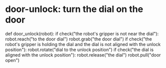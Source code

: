 # door-unlock: turn the dial on the door
def door_unlock(robot):
    if check("the robot's gripper is not near the dial"):
        robot.reach("to the door dial")
        robot.grab("the door dial")
    if check("the robot's gripper is holding the dial and the dial is not aligned with the unlock position"):
        robot.rotate("dial to the unlock position") 
    if check("the dial is aligned with the unlock position"):
        robot.release("the dial")
        robot.pull("door open")